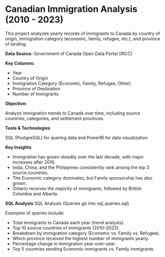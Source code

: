 # Canadian Immigration Analysis (2010 - 2023)
This project analyzes yearly records of immigrants to Canada by country of origin, immigration category (economic, family, refugee, etc.), and province of landing.

**Data Source:** Government of Canada Open Data Portal (IRCC)

**Key Columns:**

  - Year
  - Country of Origin
  - Immigration Category (Economic, Family, Refugee, Other)
  - Province of Destination
  - Number of Immigrants

**Objective:**

Analyze immigration trends to Canada over time, including source countries, categories, and settlement provinces.

**Tools & Technologies**

SQL (PostgreSQL) for quering data and PowerBI for data visualization


**Key Insights**

  - Immigration has grown steadily over the last decade, with major increases after 2016.
  - India, China, and the Philippines consistently rank among the top 3 source countries.
  - The Economic category dominates, but Family sponsorship has also grown.
  - Ontario receives the majority of immigrants, followed by British Columbia and Alberta.

**SQL Analysis**
SQL Analysis (Queries go into sql_queries.sql)

Examples of queries include:
  - Total immigrants to Canada each year (trend analysis).
  - Top 10 source countries of immigrants (2010–2023).
  - Breakdown by immigration category (Economic vs. Family vs. Refugee).
  - Which province received the highest number of immigrants yearly.
  - Percentage change in immigration year-over-year.
  - Top 5 countries sending Economic immigrants vs. Family immigrants.
